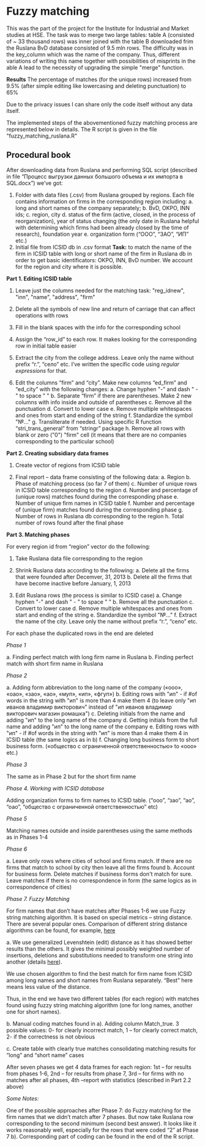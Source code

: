 # Fuzzy matching

This was the part of the project for the Institute for Industrial and Market studies at HSE. The task was to merge two large tables: table A (consisted of ~ 33 thousand rows) was inner joined with the table B downloaded frim the Ruslana BvD database consisted of 9.5 mln rows. The difficulty was in the key_column which was the name of the company. Thus, different variations of writing this name together with possibilities of misprints in the able A lead to the necessity of upgrading the simple "merge" function.

**Results** The percentage of matches (for the unique rows) increased from 9.5% (after simple editing like lowercasing and deleting punctuation) to 65%

Due to the privacy issues I can share only the code itself without any data itself.

The implemented steps of the abovementioned fuzzy matching process are represented below in details. The R script is given in the file "fuzzy_matching_ruslana.R"

## Procedural book

After downloading data from Ruslana and performing SQL script (described in file “Процесс выгрузки данных большого объема и их импорта в SQL.docx”) we’ve got:

1.	Folder with data files (.csv) from Ruslana grouped by regions. Each file contains information on firms in the corresponding region including: 
  a.	long and short names of the company separately; 
  b.	BvD, OKPO, INN ids; 
  c.	region, city 
  d.	status of the firm (active, closed, in the process of reorganization), year of status changing (the only date in Ruslana helpful with determining which firms had been
  already closed by the time of research), foundation year
  e.	organization form (“ООО”, “ЗАО”, “ИП” etc.)
2.	Initial file from ICSID db in .csv format
**Task:** to match the name of the firm in ICSID table with long or short name of the firm in Ruslana db in order to get basic identificators: OKPO, INN, BvD number. We account for the region and city where it is possible.

**Part 1. Editing ICSID table**

1)	Leave just the columns needed for the matching task: "reg_idnew", "inn", "name", "address", "firm"

2)	Delete all the symbols of new line and return of carriage that can affect operations with rows

3)	Fill in the blank spaces with the info for the corresponding school

4)	Assign the “row_id” to each row. It makes looking for the corresponding row in initial table easier

5)	Extract the city from the college address. Leave only the name without prefix “г.”, “село” etc. I’ve written the specific code using _regular expressions_ for that.

6)	Edit the columns “firm” and “city”. Make new columns “ed_firm” and “ed_city” with the following changes:
  a.	Change hyphen "-" and dash " - " to space " "
  b.	Separate “firm” if there are parentheses. Make 2 new columns with info inside and outside of parentheses
  c.	Remove all the punctuation
  d.	Convert to lower case
  e.	Remove multiple whitespaces and ones from start and ending of the string
  f.	Standardize the symbol "№..."
  g.	Transliterate if needed. Using specific R function “stri_trans_general” from “stringr” package
  h.	Remove all rows with blank or zero ("0") "firm" cell (it means that there are no companies corresponding to the particular school)

**Part 2. Creating subsidiary data frames**

1)	Create vector of regions from ICSID table

2)	Final report – data frame consisting of the following data:
  a.	Region
  b.	Phase of matching process (so far 7 of them)
  c.	Number of unique rows in ICSID table corresponding to the region
  d.	Number and percentage of (unique rows) matches found during the corresponding phase
  e.	Number of unique firm names in ICSID table
  f.	Number and percentage of (unique firm) matches found during the corresponding phase
  g.	Number of rows in Ruslana db corresponding to the region
  h.	Total number of rows found after the final phase

**Part 3. Matching phases**

For every region id from “region” vector do the following:

1)	Take Ruslana data file corresponding to the region

2)	Shrink Ruslana data according to the following:
  a.	Delete all the firms that were founded after Decemver, 31, 2013
  b.	Delete all the firms that have become inactive before January, 1, 2013

3)	Edit Ruslana rows (the process is similar to ICSID case)
  a.	Change hyphen "-" and dash " - " to space " "
  b.	Remove all the punctuation
  c.	Convert to lower case
  d.	Remove multiple whitespaces and ones from start and ending of the string
  e.	Standardize the symbol "№..."
  f.	Extract the name of the city. Leave only the name without prefix “г.”, “село” etc.  

For each phase the duplicated rows in the end are deleted

  _Phase 1_

  a.	Finding perfect match with long firm name in Ruslana
  b.	Finding perfect match with short firm name in Ruslana

  _Phase 2_

  a.	Adding form abbreviation to the long name of the company («ооо», «оао», «зао», «ао», «муп», «ип», «фгуп»)
  b.	Editing rows with "ип" - if #of words in the string with "ип" is more than 4 make them 4 (to leave only "ип иванов владимир викторович" instead of "ип иванов владимир викторович магазин ромашка")
  c.	Deleting initials from the name and adding "ип" to the long name of the company
  d.	Getting initials from the full name and adding "ип" to the long name of the company
  e.	Editing rows with "ип" - if #of words in the string with "ип" is more than 4 make them 4 in ICSID table (the same logics as in b)
  f.	Changing long business form to short business form. («общество с ограниченной ответственностью» to «ооо» etc.)

  _Phase 3_

  The same as in Phase 2 but for the short firm name

  _Phase 4. Working with ICSID database_

  Adding organization forms to firm names to ICSID table. (“ооо”, “зао”, “ао”, “оао”, “общество с ограниченной ответственностью” etc)

  _Phase 5_

  Matching names outside and inside parentheses using the same methods as in Phases 1-4

  _Phase 6_

  a.	Leave only rows where cities of school and firms match. If there are no firms that match to school by city then leave all the firms found
  b.	Account for business form. Delete matches if business forms don't match for sure. Leave matches if there is no correspondence in form (the same logics as in correspondence of cities)

  _Phase 7. Fuzzy Matching_

  For firm names that don’t have matches after Phases 1-6 we use Fuzzy string matching algorithm. It is based on special metrics – string distance. There are several popular ones.
  Comparison of different string distance algorithms can be found, for example, [here](http://www.joyofdata.de/blog/comparison-of-string-distance-algorithms/)

  a.	We use generalized Levenshtein (edit) distance as it has showed better results than the others. It gives the minimal possibly weighted number of insertions, deletions and substitutions needed to transform one string into another (details [here](https://stat.ethz.ch/R-manual/R-devel/library/utils/html/adist.html)). 

  We use chosen algorithm to find the best match for firm name from ICSID among long names and short names from Ruslana separately. “Best” here means less value of the distance.

  Thus, in the end we have two different tables (for each region) with matches found using fuzzy string matching algorithm (one for long names, another one for short names).

  b.	Manual coding matches found in a). Adding column Match_true. 3 possible values: 0- for clearly incorrect match, 1 – for clearly correct match, 2- if the correctness is not obvious

  c.	Create table with clearly true matches consolidating matching results for “long” and “short name” cases

After seven phases we get 4 data frames for each region: 1st  – for results from phases 1-6, 2nd  – for results from phase 7, 3rd – for firms with no matches after all phases, 4th –report with statistics (described in Part 2.2 above)

_Some Notes:_

One of the possible approaches after Phase 7: do Fuzzy matching for the firm names that we didn’t match after 7 phases. But now take Ruslana row corresponding to the second minimum (second best answer).  It looks like it works reasonably well, especially for the rows that were coded “2” at Phase 7 b). Corresponding part of coding can be found in the end of the R script.
